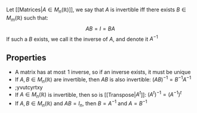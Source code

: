 Let [[Matrices|$A\in M_{n}(\mathbb{R})$]], we say that $A$ is invertible iff there exists $B\in M_{m}(\mathbb{R})$ such that:
$$
AB=I=BA
$$
If such a $B$ exists, we call it the inverse of $A$, and denote it $A^{-1}$
## Properties
- A matrix has at most $\hspace{0pt}1$ inverse, so if an inverse exists, it must be unique
- If $A,B \in M_{n}(\mathbb{R})$ are invertible, then $AB$ is also invertible: $(AB)^{-1}=B^{-1}A^{-1}$
- ;yvutcyrtxy
- If $A\in M_{n}(\mathbb{R})$ is invertible, then so is [[Transpose|$A^{t}$]]: $(A^{t})^{-1}=(A^{-1})^{t}$
- If $A,B\in M_{n}(\mathbb{R})$ and $AB=I_{n}$, then $B=A^{-1}$ and $A=B^{-1}$